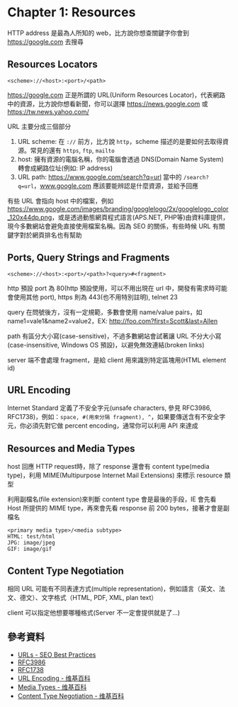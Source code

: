 # Chapter 1: Resources

HTTP address 是最為人所知的 web，比方說你想查關鍵字你會到 <https://google.com> 去搜尋

## Resources Locators

`<scheme>://<host>:<port>/<path>`

<https://google.com> 正是所謂的 URL(Uniform Resources Locator)，代表網路中的資源，比方說你想看新聞，你可以選擇 <https://news.google.com> 或 <https://tw.news.yahoo.com/>

URL 主要分成三個部分

1. URL scheme: 在 `://` 前方，比方說 `http`，scheme 描述的是要如何去取得資源。常見的還有 `https`, `ftp`, `mailto`
1. host: 擁有資源的電腦名稱，你的電腦會透過 DNS(Domain Name System) 轉會成網路位址(例如: IP address)
1. URL path: <https://www.google.com/search?q=url> 當中的 `/search?q=url`，www.google.com 應該要能辨認是什麼資源，並給予回應

有些 URL 會指向 host 中的檔案，例如 <https://www.google.com/images/branding/googlelogo/2x/googlelogo_color_120x44dp.png>，或是透過動態網頁程式語言(APS.NET, PHP等)由資料庫提供，現今多數網站會避免直接使用檔案名稱。因為 SEO 的關係，有些時候 URL 有關鍵字對於網頁排名也有幫助

## Ports, Query Strings and Fragments

`<scheme>://<host>:<port>/<path>?<query>#<fragment>`

http 預設 port 為 80(http 預設使用，可以不用出現在 url 中，開發有需求時可能會使用其他 port), https 則為 443(也不用特別註明), telnet 23

query 在問號後方，沒有一定規範，多數會使用 name/value pairs，如 name1=vale1&name2=value2，EX: <http://foo.com?first=Scott&last=Allen>

path 有區分大小寫(case-sensitive)，不過多數網站會試著讓 URL 不分大小寫(case-insensitive, Windows OS 預設)，以避免無效連結(broken links)

server 端不會處理 fragment，是給 client 用來識別特定區塊用(HTML element id)

## URL Encoding

Internet Standard 定義了不安全字元(unsafe characters, 參見 RFC3986, RFC1738)，例如：`space, #(用來分隔 fragment), ^`，如果要傳送含有不安全字元，你必須先對它做 percent encoding，通常你可以利用 API 來達成

## Resources and Media Types

host 回應 HTTP request時，除了 response 還會有 content type(media type)，利用 MIME(Multipurpose Internet Mail Extensions) 來標示 resource 類型

利用副檔名(file extension)來判斷 content type 會是最後的手段，IE  會先看 Host 所提供的 MIME type，再來會先看 response 前 200 bytes，接著才會是副檔名

```example
<primary media type>/<media subtype>
HTML: test/html
JPG: image/jpeg
GIF: image/gif
```

## Content Type Negotiation

相同 URL 可能有不同表達方式(multiple representation)，例如語言（英文、法文、德文）、文字格式（HTML, PDF, XML, plan text）

client 可以指定他想要哪種格式(Server 不一定會提供就是了...)

## 參考資料

* [URLs - SEO Best Practices](https://moz.com/learn/seo/url)
* [RFC3986](https://tools.ietf.org/html/rfc3986)
* [RFC1738](https://tools.ietf.org/html/rfc1738)
* [URL Encoding - 维基百科](https://zh.wikipedia.org/wiki/%E7%99%BE%E5%88%86%E5%8F%B7%E7%BC%96%E7%A0%81)
* [Media Types - 维基百科](https://zh.wikipedia.org/wiki/%E4%BA%92%E8%81%94%E7%BD%91%E5%AA%92%E4%BD%93%E7%B1%BB%E5%9E%8B)
* [Content Type Negotiation - 维基百科](https://zh.wikipedia.org/wiki/%E5%86%85%E5%AE%B9%E5%8D%8F%E5%95%86)